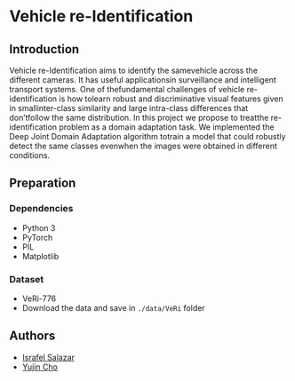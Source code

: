 # Vehicle re-Identification

## Introduction

Vehicle  re-Identification  aims  to  identify  the  samevehicle  across  the  different  cameras.  It  has  useful  applicationsin  surveillance  and  intelligent  transport  systems.  One  of  thefundamental  challenges  of  vehicle  re-identification  is  how  tolearn  robust  and  discriminative  visual  features  given  in  smallinter-class  similarity  and  large  intra-class  differences  that  don’tfollow the same distribution. In this project we propose to treatthe  re-identification  problem  as  a  domain  adaptation  task.  We implemented  the  Deep  Joint  Domain  Adaptation  algorithm  totrain  a  model  that  could  robustly  detect  the  same  classes  evenwhen  the  images  were  obtained  in  different  conditions.

## Preparation

### Dependencies
- Python 3
- PyTorch
- PIL
- Matplotlib

### Dataset

- VeRi-776
- Download the data and save in `./data/VeRi`  folder

## Authors

- [Israfel Salazar](https://github.com/israfelsr)
- [Yujin Cho](https://github.com/nuniniyujin)